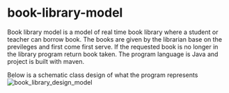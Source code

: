 # book-library-model
Book library model is a model of real time book library where a student or teacher can borrow book.
The books are given by the librarian base on the previleges and first come first serve. 
If the requested book is no longer in the library program return book taken.
The program language is Java and project is built with maven. 

Below is a schematic class design of what the program represents
![book_library_design_model](https://user-images.githubusercontent.com/35895581/89738649-39426180-da72-11ea-8200-b77556904b4f.jpg)
